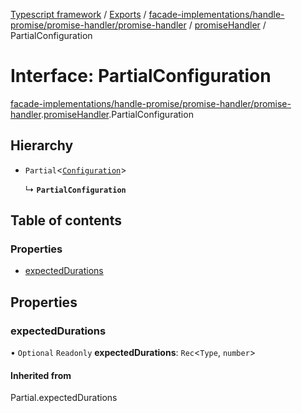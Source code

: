 [Typescript framework](../index.md) / [Exports](../modules.md) / [facade-implementations/handle-promise/promise-handler/promise-handler](../modules/facade_implementations_handle_promise_promise_handler_promise_handler.md) / [promiseHandler](../modules/facade_implementations_handle_promise_promise_handler_promise_handler.promiseHandler.md) / PartialConfiguration

# Interface: PartialConfiguration

[facade-implementations/handle-promise/promise-handler/promise-handler](../modules/facade_implementations_handle_promise_promise_handler_promise_handler.md).[promiseHandler](../modules/facade_implementations_handle_promise_promise_handler_promise_handler.promiseHandler.md).PartialConfiguration

## Hierarchy

- `Partial`<[`Configuration`](facade_implementations_handle_promise_promise_handler_promise_handler.promiseHandler.Configuration.md)\>

  ↳ **`PartialConfiguration`**

## Table of contents

### Properties

- [expectedDurations](facade_implementations_handle_promise_promise_handler_promise_handler.promiseHandler.PartialConfiguration.md#expecteddurations)

## Properties

### expectedDurations

• `Optional` `Readonly` **expectedDurations**: `Rec`<`Type`, `number`\>

#### Inherited from

Partial.expectedDurations

